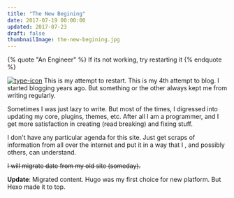 ```yaml
---
title: "The New Begining"
date: 2017-07-19 00:00:00
updated: 2017-07-23
draft: false
thumbnailImage: the-new-begining.jpg
---
```


{% quote "An Engineer" %}
If its not working, try restarting it
{% endquote %}

<!--more -->

[![type-icon](the-new-begining/the-new-begining.jpg "The New Begining")](the-new-begining/the-new-begining.jpg)
This is my attempt to restart. This is my 4th attempt to blog. I started blogging years ago. But something or the other always kept me from writing regularly.

Sometimes I was just lazy to write. But most of the times, I digressed into updating my core, plugins, themes, etc. After all I am a programmer, and I get more satisfaction in creating (read breaking) and fixing stuff.

I don't have any particular agenda for this site. Just get scraps of information from all over the internet and put it in a way that I , and possibly others, can understand.

~~I will migrate date from my old site (someday).~~

**Update**: Migrated content. Hugo was my first choice for new platform. But Hexo made it to top.
